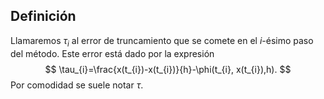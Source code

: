 
## Definición

Llamaremos $\tau_{i}$ al error de truncamiento que se comete en el $i$-ésimo paso del método. Este error está dado por la expresión
$$
\tau_{i}=\frac{x(t_{i})-x(t_{i})}{h}-\phi(t_{i}, x(t_{i}),h).
$$
Por comodidad se suele notar $\tau$.